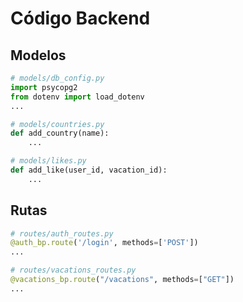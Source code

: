 # Código Backend

## Modelos
```python
# models/db_config.py
import psycopg2
from dotenv import load_dotenv
...

# models/countries.py
def add_country(name):
    ...

# models/likes.py
def add_like(user_id, vacation_id):
    ...
```

## Rutas
```python
# routes/auth_routes.py
@auth_bp.route('/login', methods=['POST'])
...

# routes/vacations_routes.py
@vacations_bp.route("/vacations", methods=["GET"])
...
``` 